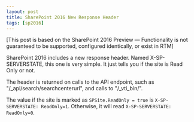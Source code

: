 ```yaml
---
layout: post
title: SharePoint 2016 New Response Header
tags: [sp2016]
---
```


[This post is based on the SharePoint 2016 Preview — Functionality is not guaranteed to be supported, configured identically, or exist in RTM]

SharePoint 2016 includes a new response header. Named X-SP-SERVERSTATE, this one is very simple. It just tells you if the site is Read Only or not.

The header is returned on calls to the API endpoint, such as "/_api/search/searchcenterurl", and calls to "/_vti_bin/".

The value if the site is marked as `SPSite.ReadOnly = true` is `X-SP-SERVERSTATE: ReadOnly=1`. Otherwise, it will read `X-SP-SERVERSTATE: ReadOnly=0`.